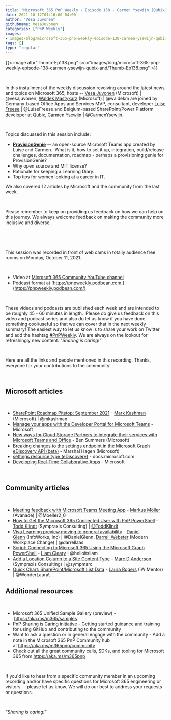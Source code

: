 ```yaml
---
title: "Microsoft 365 PnP Weekly - Episode 138 - Carmen Ysewijn (Qubix) and Luise Freese"
date: 2021-10-12T01:16:00-04:00
author: "Vesa Juvonen"
githubname: VesaJuvonen
categories: ["PnP Weekly"]
images:
- images/blog/microsoft-365-pnp-weekly-episode-138-carmen-ysewijn-qubix-and/Thumb-Ep138.png
tags: []
type: "regular"
---
```

{{< image alt="Thumb-Ep138.png" src="images/blog/microsoft-365-pnp-weekly-episode-138-carmen-ysewijn-qubix-and/Thumb-Ep138.png" >}}

 

In this installment of the weekly discussion revolving around the latest
news and topics on Microsoft 365, hosts -- [Vesa
Juvonen](http://twitter.com/vesajuvonen) (Microsoft) |
\@vesajuvonen, [Waldek
Mastykarz](http://twitter.com/waldekm) (Microsoft) | \@waldekm are
joined by Germany-based Office Apps and Services MVP, consultant,
developer [Luise Freese](http://twitter.com/LuiseFreese) |
\@LuiseFreese and Belgium-based SharePoint/Power Platform developer at
Qubix, [Carmen Ysewijn](http://twitter.com/CarmenYsewijn) |
\@CarmenYsewijn.

 

Topics discussed in this session include: 

-   [**ProvisionGenie**](https://github.com/ProvisionGenie/ProvisionGenie/)
    -- an open-source Microsoft Teams app created by Luise and Carmen. 
    What is it, how to set it up, integration, build/release challenges,
    documentation, roadmap - perhaps a provisioning genie for
    ProvisionGenie?     
-   Why open source and MIT license?
-   Rationale for keeping a Learning Diary.
-   Top tips for women looking at a career in IT.   

We also covered 12 articles by Microsoft and the community from the last
week. 

 

Please remember to keep on providing us feedback on how we can help on
this journey. We always welcome feedback on making the community more
inclusive and diverse.

 



 

This session was recorded in front of web cams in totally audience free
rooms on Monday, October 11, 2021.

 


-   Video at [Microsoft 365 Community YouTube
    channel](https://aka.ms/m365pnp-videos)
-   Podcast format
    at [https://pnpweekly.podbean.com.](https://pnpweekly.podbean.com/)

 

These videos and podcasts are published each week and are intended to be
roughly 45 - 60 minutes in length.  Please do give us feedback on this
video and podcast series and also do let us know if you have done
something cool/useful so that we can cover that in the next weekly
summary! The easiest way to let us know is to share your work on Twitter
and add the
hashtag [#PnPWeekly](https://twitter.com/search?q=%23pnpweekly). We are
always on the lookout for refreshingly new content. "*Sharing is
caring!"* 

 

Here are all the links and people mentioned in this recording. Thanks,
everyone for your contributions to the community!

 

## Microsoft articles


 

-   [SharePoint Roadmap Pitstop: September
    2021](https://techcommunity.microsoft.com/t5/microsoft-sharepoint-blog/sharepoint-roadmap-pitstop-september-2021/ba-p/2806235) -
    [Mark Kashman](http://twitter.com/mkashman) (Microsoft) |
    \@mkashman
-   [Manage your apps with the Developer Portal for Microsoft
    Teams](https://docs.microsoft.com/microsoftteams/platform/concepts/build-and-test/teams-developer-portal?referrer=whats.new.rssfeed) -
    Microsoft
-   [New ways for Cloud Storage Partners to integrate their services
    with Microsoft Teams and
    Office](https://developer.microsoft.com/microsoft-365/blogs/new-ways-for-cloud-storage-partners-to-integrate-their-services-with-microsoft-teams-and-office/) -
    Ben Summers (Microsoft)
-   [Breaking changes to the settings endpoint in the Microsoft Graph
    eDiscovery API
    (beta)](https://developer.microsoft.com/microsoft-365/blogs/breaking-changes-to-the-settings-endpoint-in-the-microsoft-graph-ediscovery-api-beta/)
    - Marshal Hagen (Microsoft)
-   [settings resource type
    (eDiscovery)](https://docs.microsoft.com/graph/api/resources/ediscovery-settings?view=graph-rest-beta) -
    docs.microsoft.com
-   [Developing Real-Time Collaborative
    Apps](https://docs.microsoft.com/events/learntv/developing-real-time-together-collaborative-apps-october-2021/?WT.mc_id=m365-44916-cxa) -
    Microsoft

 

## Community articles


 

-   [Meeting feedback with Microsoft Teams Meeting
    App](https://mmsharepoint.wordpress.com/2021/10/09/meeting-feedback-with-microsoft-teams-meeting-app/) -
    [Markus Möller](https://twitter.com/Moeller2_0) (Avanade)
    | \@Moeller2_0
-   [How to Get the Microsoft 365 Connected User with PnP
    PowerShell](https://www.toddklindt.com/blog/Lists/Posts/Post.aspx?List=56f96349-3bb6-4087-94f4-7f95ff4ca81f&ID=890&utm_source=feedburner&utm_medium=feed&utm_campaign=Feed:%20ToddKlindtsBlogPosts%20(Todd%20Klindt%27s%20SharePoint%20Blog)&Web=48e6fdd1-17db-4543-b2f9-6fc7185484fc) -
    [Todd Klindt](https://twitter.com/ToddKlindt) (Sympraxis Consulting)
    | [\@ToddKlindt](https://techcommunity.microsoft.com/t5/user/viewprofilepage/user-id/738018)
-   [Viva Learning preview moving to general
    availability](https://regarding365.com/viva-learning-preview-moving-to-general-availability-d73ba4690e29) - [Daniel
    Glenn](https://twitter.com/DanielGlenn) (InfoWorks, Inc) |
    \@DanielGlenn, [Darrell
    Webster](http://twitter.com/darrellaas) (Modern Workplace Change) |
    \@darrellaas
-   [Script: Connecting to Microsoft 365 Using the Microsoft Graph
    PowerShell](https://helloitsliam.com/2021/10/08/connect-to-the-microsoft-graph-powershell/) -
    [Liam Cleary](https://twitter.com/helloitsliam) | \@helloitsliam
-   [Add a Location Column to a Site Content
    Type](https://sympmarc.com/2021/10/07/add-a-location-column-to-a-site-content-type/) -
    [Marc D Anderson](https://twitter.com/sympmarc) (Sympraxis
    Consulting) | \@sympmarc
-   [Quick Chart: SharePoint/Microsoft List
    Data](https://wonderlaura.com/2021/10/05/quick-chart-sharepoint-microsoft-list-data/) -
    [Laura Rogers](https://twitter.com/WonderLaura) (IW Mentor)
    | \@WonderLaura\

## Additional resources


 

-   Microsoft 365 Unified Sample Gallery (preview)
    - <https://aka.ms/m365/samples> 
-   [PnP Sharing is Caring
    initiative](https://aka.ms/sharing-is-caring) - Getting started
    guidance and training for using GitHub and contributing to the
    community
-   Want to ask a question or in general engage with the community - Add
    a note in the Microsoft 365 PnP Community hub
    at <https://aka.ms/m365pnp/community>
-   Check out all the great community calls, SDKs, and tooling for
    Microsoft 365 from <https://aka.ms/m365pnp>

 

If you'd like to hear from a specific community member in an upcoming
recording and/or have specific questions for Microsoft 365 engineering
or visitors -- please let us know. We will do our best to address your
requests or questions.

 

*"Sharing is caring!"*
